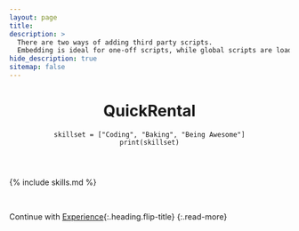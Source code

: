 ```yaml
---
layout: page
title: 
description: >
  There are two ways of adding third party scripts.
  Embedding is ideal for one-off scripts, while global scripts are loaded on every page.
hide_description: true
sitemap: false
---
```


<div markdown="0">
  <header>
  <div class ="row_project">
    <div class="column_code3">
      <h1 class="post-title flip-project-title"> QuickRental</h1>
    </div>
    <div class="column_code4">
        <div class="language-python highlighter-rouge"><div class="highlight"><pre class="highlight"><code><span class="n">skillset</span> <span class="o">=</span> <span class="p">[</span><span class="s">"Coding"</span><span class="p">,</span> <span class="s">"Baking"</span><span class="p">,</span> <span class="s">"Being Awesome"</span><span class="p">]</span>
<span class="k">print</span><span class="p">(</span><span class="n">skillset</span><span class="p">)</span>
</code></pre></div></div>
    </div>
  </header>
</div>

<!-- ## SkillSet

```python
skillset = ["Coding", "Baking", "Being"]
print(skillset)
``` -->

<!-- ```cpp
L.insert(iterator, num_of_elements, element);
``` -->

<!-- Backend -->
<!-- ```js
let array = calendars.map(item => item.id);
``` -->

<!-- Frontend -->

<!-- ```js
<FlatList
        data={[{key: 'Skills'}]} />
``` -->

{% include skills.md %}

&nbsp;
&nbsp;
&nbsp;

Continue with [Experience](experience.md){:.heading.flip-title}
{:.read-more}
